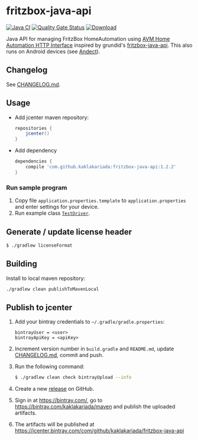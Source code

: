# fritzbox-java-api

[![Java CI](https://github.com/kaklakariada/fritzbox-java-api/workflows/Java%20CI/badge.svg)](https://github.com/kaklakariada/fritzbox-java-api/actions?query=workflow%3A%22Java+CI%22)
[![Quality Gate Status](https://sonarcloud.io/api/project_badges/measure?project=com.github.kaklakariada%3Afritzbox-java-api&metric=alert_status)](https://sonarcloud.io/dashboard?id=com.github.kaklakariada%3Afritzbox-java-api)
[![Download](https://api.bintray.com/packages/kaklakariada/maven/fritzbox-java-api/images/download.svg)](https://bintray.com/kaklakariada/maven/fritzbox-java-api/_latestVersion)

Java API for managing FritzBox HomeAutomation using [AVM Home Automation HTTP Interface](https://avm.de/fileadmin/user_upload/Global/Service/Schnittstellen/AHA-HTTP-Interface.pdf) inspired by grundid's [fritzbox-java-api](https://github.com/grundid/fritzbox-java-api). This also runs on Android devices (see [Andect](https://github.com/kaklakariada/Andect)).

## Changelog

See [CHANGELOG.md](CHANGELOG.md).

## Usage

* Add jcenter maven repository:

    ```groovy
    repositories {
        jcenter()
    }
    ```

* Add dependency

    ```groovy
    dependencies {
        compile 'com.github.kaklakariada:fritzbox-java-api:1.2.2'
    }
    ```

### Run sample program

1. Copy file `application.properties.template` to `application.properties` and enter settings for your device.
2. Run example class [`TestDriver`](https://github.com/kaklakariada/fritzbox-java-api/blob/master/src/main/java/com/github/kaklakariada/fritzbox/TestDriver.java).


## Generate / update license header

```bash
$ ./gradlew licenseFormat
```

## Building
Install to local maven repository:
```bash
./gradlew clean publishToMavenLocal
```

## Publish to jcenter

1. Add your bintray credentials to `~/.gradle/gradle.properties`:

    ```properties
    bintrayUser = <user>
    bintrayApiKey = <apiKey>
    ```

2. Increment version number in `build.gradle` and `README.md`, update [CHANGELOG.md](CHANGELOG.md), commit and push.
3. Run the following command:

    ```bash
    $ ./gradlew clean check bintrayUpload --info
    ```

4. Create a new [release](https://github.com/kaklakariada/fritzbox-java-api/releases) on GitHub.
5. Sign in at https://bintray.com/, go to https://bintray.com/kaklakariada/maven and publish the uploaded artifacts.
6. The artifacts will be published at https://jcenter.bintray.com/com/github/kaklakariada/fritzbox-java-api
